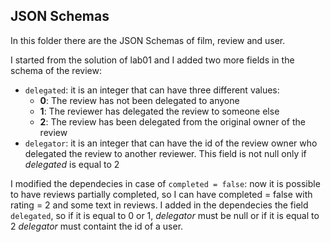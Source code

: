 ## JSON Schemas

In this folder there are the JSON Schemas of film, review and user.

I started from the solution of lab01 and I added two more fields in the schema of the review:
- `delegated`: it is an integer that can have three different values:
    * **0**: The review has not been delegated to anyone
    * **1**: The reviewer has delegated the review to someone else
    * **2**: The review has been delegated from the original owner of the review
- `delegator`: it is an integer that can have the id of the review owner who delegated the review to another reviewer. This field is not null only if *delegated* is equal to 2

I modified the dependecies in case of `completed = false`: now it is possible to have reviews partially completed, so I can have completed = false with rating = 2 and some text in reviews.
I added in the dependecies the field `delegated`, so if it is equal to 0 or 1, *delegator* must be null or if it is equal to 2 *delegator* must containt the id of a user.